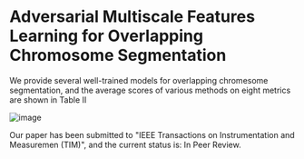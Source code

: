 # Adversarial Multiscale Features Learning for Overlapping Chromosome Segmentation 
We provide several well-trained models for overlapping chromesome segmentation, and the average scores of various methods on eight metrics are shown in Table II

![image](https://github.com/liyemei/AFML/blob/master/results/TableII.bmp)

Our paper has been submitted to "IEEE Transactions on Instrumentation and Measuremen (TIM)", and the current status is: In Peer Review.



